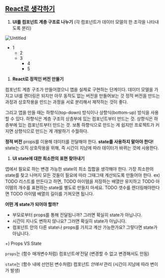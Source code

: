 ## [React로 생각하기](https://ko.legacy.reactjs.org/docs/thinking-in-react.html)

1. **UI를 컴포넌트 계층 구조로 나누기** (각 컴포넌트가 데이터 모델의 한 조각을 나타내도록 분리)

![Untitled](https://s3-us-west-2.amazonaws.com/secure.notion-static.com/3321a742-5c1e-43ae-9dbe-f493944f3a1b/Untitled.png)

- 1
    - 2
    - 3
        - 4
        - 5
1. **React로 정적인 버전 만들기**

컴포넌트 계층 구조가 만들어졌으니 앱을 실제로 구현하는 단계이다.
데이터 모델을 가지고 UI를 렌더링은 되지만 아무 동작도 없는 버전을 만들어보는 것
정적 버전을 만드는 과정과 상호작용을 만드는 과정을 서로 분리해서 제작하는 것이 좋다.

그리고 앱을 만들 때는 하향식(top-down) 방식이나 상향식(bottom-up) 방식을 사용할 수 있다. 하향식은 계층 구조의 상층부에 있는 컴포넌트부터 만드는 것. 상향식은 하층부에 있는 컴포넌트부터 만드는 것. 보통 하향식으로 만드는 게 쉽지만 프로젝트가 커지면 상향식으로 만드는 게 개발하기 수월하다.

**정적 버전**
props를 이용해 데이터를 전달해야 한다. **state를 사용하지 말아야 한다!**
state는 오직 상호작용을 위해, 즉 시간이 지남에 따라 데이터가 바뀌는 것에 사용한다.

1. **UI state에 대한 최소한의 표현 찾아내기**

앱에서 필요로 하는 변경 가능한 state의 최소 집합을 생각해야 한다.
가장 최소한의 state를 찾고 나머지 모든 것들이 필요에 따라 그때그때 계산되도록 만들어야 한다.
ex) TODO 리스트를 만든다고 하면, TODO 아이템을 저장하는 배열만 유지하고 TODO 아이템의 개수를 표현하는 state를 별도로 만들지 마세요. TODO 갯수를 렌더링해야한다면 TODO 아이템 배열의 길이를 가져오면 됩니다.

**어떤 게 state가 되어야 할까?**

- 부모로부터 props를 통해 전달됩니까? 그러면 확실히 state가 아닙니다.
- 시간이 지나도 변하지 않나요? 그러면 확실히 state가 아닙니다.
- 컴포넌트 안의 다른 state나 props를 가지고 계산 가능한가요? 그렇다면 state가 아닙니다.

+) Props VS State

`props`는 (함수 매개변수처럼) 컴포넌트*에* 전달 (변경할 수 없고 변경해서도 안됨)

`state`는 (함수 내에 선언된 변수처럼) 컴포넌트 *안에서* 관리 (시간이 지남에 따라 변이가 발생)